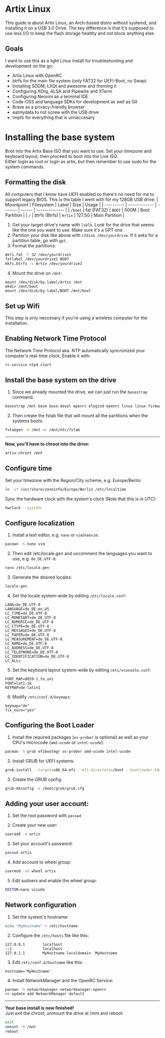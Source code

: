 # Artix Linux
This guide is about Artix Linux, an Arch-based distro without systemd, and installing it on a USB 3.0 Drive.
The key difference is that it's supposed to use less I/O to keep the flash storage healthy and not block anything else.  

## Goals
I want to use this as a light Linux install for troubleshooting and development on the go:
* Artix Linux with OpenRC
* btrfs for the main file system (only FAT32 for UEFI-Boot, no Swap)
* Installing SDDM, LXQt and awesome and theming it
* Configuring XOrg, ALSA and Pipewire and XTerm
* Configuring Neovim as a terminal IDE
* Code-OSS and language SDKs for development as well as Git
* Brave as a privacy-friendly browser
* eatmydata to not screw with the USB drive
* tmpfs for everything that is unneccesary

# Installing the base system
Boot into the Artix Base ISO that you want to use. Set your timezone and keyboard layout, then proceed to boot into the Live ISO.  
Either login as root or login as artix, but then remember to use sudo for the system commands.

## Formatting the disk
All computers that I know have UEFI enabled so there's no need for me to support legacy BIOS. This is the table I went with for my 128GB USB drive:
| Mountpoint | Filesystem    | Label   | Size   | Usage          |
| ---------- | ------------- | ------- | ------ | -------------- |
| `/boot`    | fat (FAT32)   | `BOOT`  | 500M   | Boot Partition |
| `/`        | btrfs (Btrfs) | `Artix` | 127.5G | Main Partition |

1. Get your target drive's name with `lsblk`. Look for the drive that seems like the one you want to use. Make sure it's a GPT one.
2. Partition your disk like above with `cfdisk /dev/yourdrive`. If it asks for a partition table, go with `gpt`.
3. Format the partitions:
```sh
mkfs.fat -F 32 /dev/yourdrive1
fatlabel /dev/yourdrive1 BOOT
mkfs.btrfs -L Artix /dev/yourdrive2
```
4. Mount the drive on `/mnt`:
```
mount /dev/disk/by-label/Artix /mnt
mkdir /mnt/boot
mount /dev/disk/by-label/BOOT /mnt/boot
```

## Set up Wifi
This step is only neccesary if you're using a wireless computer for the installation.

## Enabling Network Time Protocol
The Network Time Protocol aka. NTP automatically syncronized your computer's real-time clock. Enable it with:
```sh
rc-service ntpd start
```

## Install the base system on the drive
1. Since we already mounted the drive, we can just run the `basestrap` command.
```sh
basestrap /mnt base base-devel openrc elogind-openrc linux linux-firmware git openssh
```
2. Then create the fstab file that will mount all the partitions when the systems boots:
```sh
fstabgen -U /mnt >> /mnt/etc/fstab
```

<hr>

**Now, you'll have to chroot into the drive:**
```sh
artix-chroot /mnt
```

## Configure time
Set your timezone with the Region/City scheme, e.g. Europe/Berlin:
```sh
ln -sf /usr/share/zoneinfo/Europe/Berlin /etc/localtime
```

Sync the hardware clock with the system's clock (Note that this is in UTC):
```sh
hwclock --systohc
```

## Configure localization
1. Install a text editor, e.g. `nano` or `vim`/`neovim`:
```sh
pacman -S nano vim
```

2. Then edit /etc/locale.gen and uncomment the languages you want to use, e.g. `de_DE.UTF-8`:
```sh
nano /etc/locale.gen
```

3. Generate the desired locales:
```sh
locale-gen
```

4. Set the locale system-wide by editing `/etc/locale.conf`:
```
LANG=de_DE.UTF-8
LANGUAGE=de_DE:en_US      
LC_TIME=de_DE.UTF-8
LC_MONETARY=de_DE.UTF-8
LC_NUMERIC=de_DE.UTF-8
LC_CTYPE=de_DE.UTF-8
LC_MESSAGES=de_DE.UTF-8
LC_PAPER=de_DE.UTF-8
LC_MEASUREMENT=de_DE.UTF-8
LC_NAME=de_DE.UTF-8
LC_ADDRESS=de_DE.UTF-8
LC_TELEPHONE=de_DE.UTF-8
LC_IDENTIFICATION=de_DE.UTF-8
LC_ALL=
```

5. Set the keyboard layout system-wide by editing `/etc/vconsole.conf`:
```
FONT_MAP=8859-1_to_uni
FONT=lat1-16
KEYMAP=de-latin1
```
6. Modify `/etc/conf.d/keymaps`:
```
keymap="de"
fix_euro="yes"
```

## Configuring the Boot Loader
1. Install the required packages (`os-prober` is optional) as well as your CPU's microcode (`amd-ucode` or `intel-ucode`):
```sh
pacman -S grub efibootmgr os-prober amd-ucode intel-ucode
```

2. Install GRUB for UEFI systems:
```sh
grub-install --target=x86_64-efi --efi-directory=/boot --bootloader-id=grub
```

3. Create the GRUB config:
```sh
grub-mkconfig -o /boot/grub/grub.cfg
```

## Adding your user account:
1. Set the root password with `passwd`

2. Create your new user:
```sh
useradd -m artix
```

3. Set your account's password:
```sh
passwd artix
```

4. Add account to wheel group:
```sh
usermod -aG wheel artix
```

5. Edit sudoers and enable the wheel group:
```sh
EDITOR=nano visudo
```

## Network configuration
1. Set the system's hostname:
```sh
echo "MyHostname" > /etc/hostname
```

2. Configure the `/etc/hosts` file like this:
```
127.0.0.1        localhost
::1              localhost
127.0.1.1        MyHostname.localdomain  MyHostname
```

3. Edit `/etc/conf.d/hostname` like this:
```
hostname='MyHostname'
```

4. Install NetworkManager and the OpenRC Service:
```sh
pacman -S networkmanager networkmanager-openrc
rc-update add NetworkManager default
```

<hr>

**Your base install is now finished!**  
Just exit the chroot, unmount the drive at /mnt and reboot:
```sh
exit
umount -R /mnt
reboot
```
